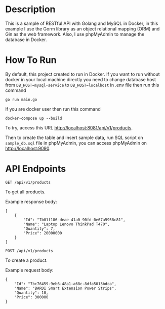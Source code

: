 # Description

This is a sample of RESTful API with Golang and MySQL in Docker, in this example I use the Gorm library as an object relational mapping (ORM) and Gin as the web framework. Also, I use phpMyAdmin to manage the database in Docker.

# How To Run

By default, this project created to run in Docker. If you want to run without docker in your local machine directly you need to change database host from `DB_HOST=mysql-service` to `DB_HOST=localhost` in .env file then run this command 
```
go run main.go
```

If you are docker user then run this command
```
docker-compose up --build
```

To try, access this URL [http://localhost:8081/api/v1/products](http://localhost:8081/api/v1/products/).

Then to create the table and insert sample data, run SQL script on `sample_db.sql` file in phpMyAdmin, you can access phpMyAdmin on [http://localhost:9090](localhost:9090).

# API Endpoints

`GET /api/v1/products`

To get all products.

Example response body:

```
[
    {
        "Id": "7b01f186-deae-41a0-90fd-0e67a5958c81",
        "Name": "Laptop Lenovo ThinkPad T470",
        "Quantity": 7,
        "Price": 20000000
    }
]
```

`POST /api/v1/products`

To create a product.

Example request body:

```
{
    "Id": "7bc76459-9eb6-48a1-a68c-8dfa5013bdca",
    "Name": "BARDI Smart Extension Power Strips",
    "Quantity": 10,
    "Price": 300000
}
```
